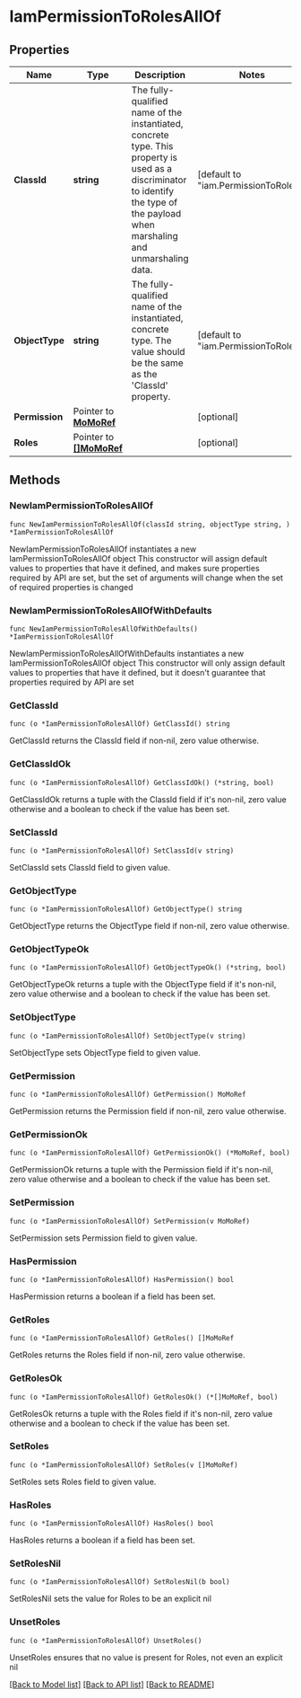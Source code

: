 # IamPermissionToRolesAllOf

## Properties

Name | Type | Description | Notes
------------ | ------------- | ------------- | -------------
**ClassId** | **string** | The fully-qualified name of the instantiated, concrete type. This property is used as a discriminator to identify the type of the payload when marshaling and unmarshaling data. | [default to "iam.PermissionToRoles"]
**ObjectType** | **string** | The fully-qualified name of the instantiated, concrete type. The value should be the same as the &#39;ClassId&#39; property. | [default to "iam.PermissionToRoles"]
**Permission** | Pointer to [**MoMoRef**](mo.MoRef.md) |  | [optional] 
**Roles** | Pointer to [**[]MoMoRef**](MoMoRef.md) |  | [optional] 

## Methods

### NewIamPermissionToRolesAllOf

`func NewIamPermissionToRolesAllOf(classId string, objectType string, ) *IamPermissionToRolesAllOf`

NewIamPermissionToRolesAllOf instantiates a new IamPermissionToRolesAllOf object
This constructor will assign default values to properties that have it defined,
and makes sure properties required by API are set, but the set of arguments
will change when the set of required properties is changed

### NewIamPermissionToRolesAllOfWithDefaults

`func NewIamPermissionToRolesAllOfWithDefaults() *IamPermissionToRolesAllOf`

NewIamPermissionToRolesAllOfWithDefaults instantiates a new IamPermissionToRolesAllOf object
This constructor will only assign default values to properties that have it defined,
but it doesn't guarantee that properties required by API are set

### GetClassId

`func (o *IamPermissionToRolesAllOf) GetClassId() string`

GetClassId returns the ClassId field if non-nil, zero value otherwise.

### GetClassIdOk

`func (o *IamPermissionToRolesAllOf) GetClassIdOk() (*string, bool)`

GetClassIdOk returns a tuple with the ClassId field if it's non-nil, zero value otherwise
and a boolean to check if the value has been set.

### SetClassId

`func (o *IamPermissionToRolesAllOf) SetClassId(v string)`

SetClassId sets ClassId field to given value.


### GetObjectType

`func (o *IamPermissionToRolesAllOf) GetObjectType() string`

GetObjectType returns the ObjectType field if non-nil, zero value otherwise.

### GetObjectTypeOk

`func (o *IamPermissionToRolesAllOf) GetObjectTypeOk() (*string, bool)`

GetObjectTypeOk returns a tuple with the ObjectType field if it's non-nil, zero value otherwise
and a boolean to check if the value has been set.

### SetObjectType

`func (o *IamPermissionToRolesAllOf) SetObjectType(v string)`

SetObjectType sets ObjectType field to given value.


### GetPermission

`func (o *IamPermissionToRolesAllOf) GetPermission() MoMoRef`

GetPermission returns the Permission field if non-nil, zero value otherwise.

### GetPermissionOk

`func (o *IamPermissionToRolesAllOf) GetPermissionOk() (*MoMoRef, bool)`

GetPermissionOk returns a tuple with the Permission field if it's non-nil, zero value otherwise
and a boolean to check if the value has been set.

### SetPermission

`func (o *IamPermissionToRolesAllOf) SetPermission(v MoMoRef)`

SetPermission sets Permission field to given value.

### HasPermission

`func (o *IamPermissionToRolesAllOf) HasPermission() bool`

HasPermission returns a boolean if a field has been set.

### GetRoles

`func (o *IamPermissionToRolesAllOf) GetRoles() []MoMoRef`

GetRoles returns the Roles field if non-nil, zero value otherwise.

### GetRolesOk

`func (o *IamPermissionToRolesAllOf) GetRolesOk() (*[]MoMoRef, bool)`

GetRolesOk returns a tuple with the Roles field if it's non-nil, zero value otherwise
and a boolean to check if the value has been set.

### SetRoles

`func (o *IamPermissionToRolesAllOf) SetRoles(v []MoMoRef)`

SetRoles sets Roles field to given value.

### HasRoles

`func (o *IamPermissionToRolesAllOf) HasRoles() bool`

HasRoles returns a boolean if a field has been set.

### SetRolesNil

`func (o *IamPermissionToRolesAllOf) SetRolesNil(b bool)`

 SetRolesNil sets the value for Roles to be an explicit nil

### UnsetRoles
`func (o *IamPermissionToRolesAllOf) UnsetRoles()`

UnsetRoles ensures that no value is present for Roles, not even an explicit nil

[[Back to Model list]](../README.md#documentation-for-models) [[Back to API list]](../README.md#documentation-for-api-endpoints) [[Back to README]](../README.md)


